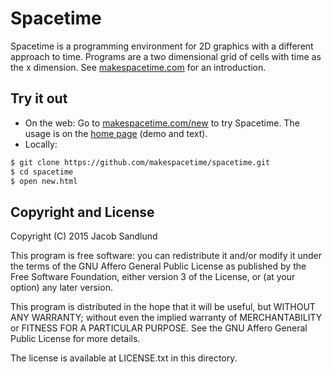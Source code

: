# Spacetime

Spacetime is a programming environment for 2D graphics with a different approach to time. Programs are a two dimensional grid of cells with time as the x dimension. See [makespacetime.com](https://makespacetime.com) for an introduction.

## Try it out

* On the web: Go to [makespacetime.com/new](https://makespacetime.com/new) to try Spacetime. The usage is on the [home page](https://makespacetime.com) (demo and text).
* Locally:

``` bash
$ git clone https://github.com/makespacetime/spacetime.git
$ cd spacetime
$ open new.html
```

## Copyright and License

Copyright (C) 2015  Jacob Sandlund

This program is free software: you can redistribute it and/or modify
it under the terms of the GNU Affero General Public License as published by
the Free Software Foundation, either version 3 of the License, or
(at your option) any later version.

This program is distributed in the hope that it will be useful,
but WITHOUT ANY WARRANTY; without even the implied warranty of
MERCHANTABILITY or FITNESS FOR A PARTICULAR PURPOSE.  See the
GNU Affero General Public License for more details.

The license is available at LICENSE.txt in this directory.
